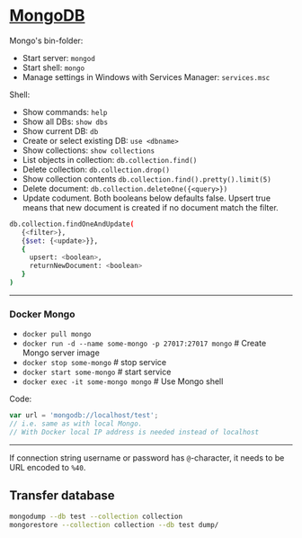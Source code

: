 # [MongoDB](https://www.mongodb.com/)


Mongo's bin-folder:
  * Start server: `mongod`
  * Start shell: `mongo`
  * Manage settings in Windows with Services Manager: `services.msc`

Shell:
* Show commands: `help`
* Show all DBs: `show dbs`
* Show current DB: `db`
* Create or select existing DB: `use <dbname>`
* Show collections: `show collections`
* List objects in collection: `db.collection.find()`
* Delete collection: `db.collection.drop()`
* Show collection contents `db.collection.find().pretty().limit(5)`
* Delete document: `db.collection.deleteOne({<query>})`
* Update codument. Both booleans below defaults false. Upsert true means that new document is created if no document match the filter.
```sh
db.collection.findOneAndUpdate(
   {<filter>},
   {$set: {<update>}},
   {
     upsert: <boolean>,
     returnNewDocument: <boolean>
   }
)
```

---
### Docker Mongo
* `docker pull mongo`
* `docker run -d --name some-mongo -p 27017:27017 mongo` # Create Mongo server image
* `docker stop some-mongo` # stop service
* `docker start some-mongo` # start service
* `docker exec -it some-mongo mongo` # Use Mongo shell

Code:
```javascript
var url = 'mongodb://localhost/test';
// i.e. same as with local Mongo.
// With Docker local IP address is needed instead of localhost
```

---

If connection string username or password has `@`-character, it needs to be URL encoded to `%40`.


## Transfer database

```sh
mongodump --db test --collection collection
mongorestore --collection collection --db test dump/
```